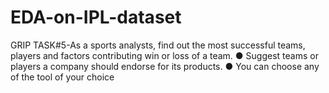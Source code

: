 # EDA-on-IPL-dataset
GRIP TASK#5-As a sports analysts, find out the most successful teams, players and factors 
contributing win or loss of a team. 
● Suggest teams or players a company should endorse for its products. 
● You can choose any of the tool of your choice
